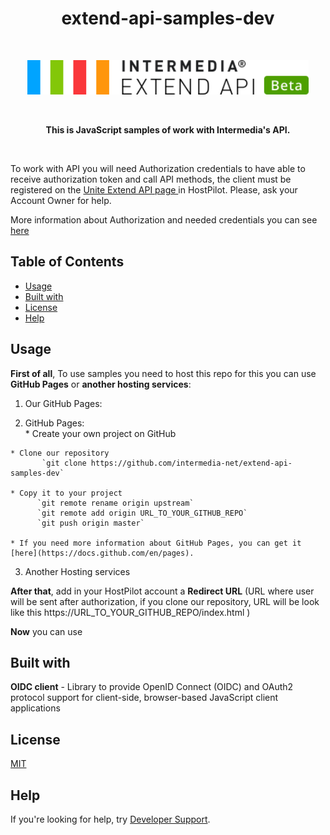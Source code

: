 
<h1 align="center"> extend-api-samples-dev </h1> <br>
<p align="center">
  <a href="https://developer.intermedia.com/">
    <img alt="GitPoint" title="GitPoint" src="https://github.com/GeorgeGevorkyan/EXT/blob/master/logo-beta.svg" width="450">
  </a>
</p>
<br>
<p align="center">
 <strong>This is JavaScript samples of work with Intermedia's API.</strong>
</p>
<br>
<p>
   To work with API you will need Authorization credentials to have able to receive authorization token and call API methods, the client must be registered on the 
   <a href ="https://kb.intermedia.net/article/63780"> Unite Extend API page </a> in HostPilot. Please, ask your Account Owner for help.
</p>
<p>
   More information about Authorization and needed credentials you can see <a href ="https://developer.intermedia.com/api/spec/calling/index.html#dev-guide-auth-guide">here<a>
</p>

## Table of Contents

* [Usage](#Usage)
* [Built with](#Built-with)
* [License](#License)
* [Help](#Help)


## Usage
**First of all**, To use samples you need to host this repo for this you can use **GitHub Pages** or **another hosting services**:
  1. Our GitHub Pages:
    
  2. GitHub Pages:    
    * Create your own project on GitHub

    * Clone our repository
           `git clone https://github.com/intermedia-net/extend-api-samples-dev`

    * Copy it to your project
          `git remote rename origin upstream`     
          `git remote add origin URL_TO_YOUR_GITHUB_REPO`     
          `git push origin master`

    * If you need more information about GitHub Pages, you can get it [here](https://docs.github.com/en/pages).
  
  3. Another Hosting services

**After that**, add in your HostPilot account a **Redirect URL** (URL where user will be sent after authorization, if you clone our repository, URL will be look like this https://URL_TO_YOUR_GITHUB_REPO/index.html )

  
  
**Now** you can use


## Built with
  **OIDC client** - Library to provide OpenID Connect (OIDC) and OAuth2 protocol support for client-side, browser-based JavaScript client applications

## License
 [MIT](https://github.com/intermedia-net/extend-api-samples-dev/blob/main/LICENSE)

## Help
 If you're looking for help, try [Developer Support](https://developer.intermedia.com/articles/feedback.html). 

